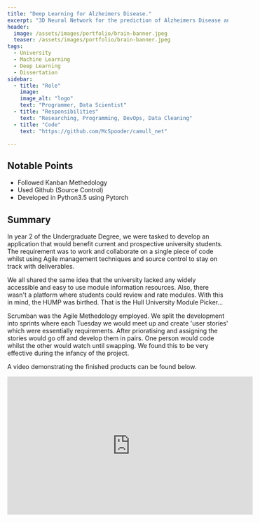 ```yaml
---
title: "Deep Learning for Alzheimers Disease."
excerpt: "3D Neural Network for the prediction of Alzheimers Disease and conversion from MCI."
header:
  image: /assets/images/portfolio/brain-banner.jpeg
  teaser: /assets/images/portfolio/brain-banner.jpeg
tags:
  - University
  - Machine Learning
  - Deep Learning
  - Dissertation
sidebar:
  - title: "Role"
    image: 
    image_alt: "logo"
    text: "Programmer, Data Scientist"
  - title: "Responsibilities"
    text: "Researching, Programming, DevOps, Data Cleaning"
  - title: "Code"
    text: "https://github.com/McSpooder/camull_net"

---
```


## Notable Points

+ Followed Kanban Methedology
+ Used Github (Source Control)
+ Developed in Python3.5 using Pytorch

## Summary
In year 2 of the Undergraduate Degree, we were tasked to develop an application that would benefit current and prospective university students. The requirement was to work and collaborate on a single piece of code whilst using Agile management techniques and source control to stay on track with deliverables. 

We all shared the same idea that the university lacked any widely accessible and easy to use module information resources. Also, there wasn't a platform where students could review and rate modules. With this in mind, the HUMP was birthed. That is the Hull University Module Picker... 

Scrumban was the Agile Methedology employed. We split the development into sprints where each Tuesday we would meet up and create 'user stories' which were essentially requirements. After prioratising and assigning the stories would go off and develop them in pairs. One person would code whilst the other would watch until swapping. We found this to be very effective during the infancy of the project.

A video demonstrating the finished products can be found below. 

<iframe width="560" height="315" src="https://www.youtube.com/embed/zBiI1ceI9Cw" frameborder="0" allow="accelerometer; autoplay; clipboard-write; encrypted-media; gyroscope; picture-in-picture" allowfullscreen></iframe>


